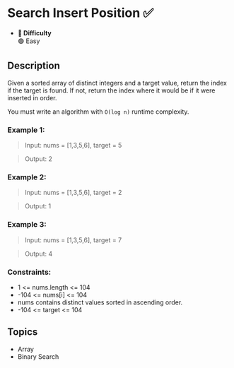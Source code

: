 # Search Insert Position ✅
- **📁 Difficulty**  
  🟢 Easy 

## Description

Given a sorted array of distinct integers and a target value, return the index if the target is found. If not, return the index where it would be if it were inserted in order.

You must write an algorithm with `O(log n)` runtime complexity.

### Example 1:

> Input: nums = [1,3,5,6], target = 5

> Output: 2

### Example 2:

> Input: nums = [1,3,5,6], target = 2

> Output: 1


### Example 3:

> Input: nums = [1,3,5,6], target = 7

> Output: 4
 

### Constraints:

- 1 <= nums.length <= 104
- -104 <= nums[i] <= 104
- nums contains distinct values sorted in ascending order.
- -104 <= target <= 104

## Topics
- Array
- Binary Search